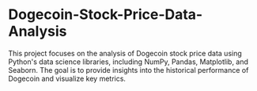 # Dogecoin-Stock-Price-Data-Analysis
This project focuses on the analysis of Dogecoin stock price data using Python's data science libraries, including NumPy, Pandas, Matplotlib, and Seaborn. The goal is to provide insights into the historical performance of Dogecoin and visualize key metrics.
